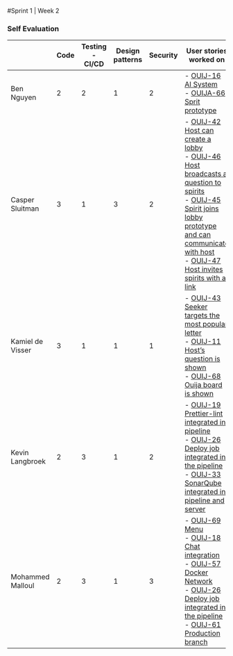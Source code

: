 #Sprint 1 | Week 2

### Self Evaluation

|                  | Code | Testing - CI/CD | Design patterns | Security | User stories worked on                                                                                                                                                                                                                                                                                                                                                                                                                                                                                                                                                                                                   |
| ---------------- | ---- | --------------- | --------------- | -------- | ------------------------------------------------------------------------------------------------------------------------------------------------------------------------------------------------------------------------------------------------------------------------------------------------------------------------------------------------------------------------------------------------------------------------------------------------------------------------------------------------------------------------------------------------------------------------------------------------------------------------ |
| Ben Nguyen       | 2    | 2               | 1               | 2        | - [OUIJ-16 AI System](https://gitlab.fdmci.hva.nl/sluitmc/ouija.tv/-/commit/ab2035729b67028f3564672a83c306e81a0d34c0) <br> - [OUIJA-66 Sprit prototype](https://gitlab.fdmci.hva.nl/sluitmc/ouija.tv/-/commit/ab2035729b67028f3564672a83c306e81a0d34c0)                                                                                                                                                                                                                                                                                                                                                                  |
| Casper Sluitman  | 3    | 1               | 3               | 2        | - [OUIJ-42 Host can create a lobby](https://gitlab.fdmci.hva.nl/sluitmc/ouija.tv/-/commit/7b080c53e5a57305d25bb53faa20408fa2214fa6) <br> - [OUIJ-46 Host broadcasts a question to spirits](https://gitlab.fdmci.hva.nl/sluitmc/ouija.tv/-/commit/7b080c53e5a57305d25bb53faa20408fa2214fa6) <br> - [OUIJ-45 Spirit joins lobby prototype and can communicate with host](https://gitlab.fdmci.hva.nl/sluitmc/ouija.tv/-/commit/7b080c53e5a57305d25bb53faa20408fa2214fa6) <br> - [OUIJ-47 Host invites spirits with a link](https://gitlab.fdmci.hva.nl/sluitmc/ouija.tv/-/commit/7b080c53e5a57305d25bb53faa20408fa2214fa6) |
| Kamiel de Visser | 3    | 1               | 1               | 1        | - [OUIJ-43 Seeker targets the most popular letter](https://gitlab.fdmci.hva.nl/sluitmc/ouija.tv/-/commit/4f74017161966f32fc4130b787a46ddde8a80584) <br> - [OUIJ-11 Host’s question is shown](https://gitlab.fdmci.hva.nl/sluitmc/ouija.tv/-/commit/641a0b34b37f40c596dee05b1b74f46a7b9de901) <br> - [OUIJ-68 Ouija board is shown](https://gitlab.fdmci.hva.nl/sluitmc/ouija.tv/-/commit/a89835a0fa7067c2ffdf2045b213cc0035f238d1)                                                                                                                                                                                       |
| Kevin Langbroek  | 2    | 3               | 1               | 2        | - [OUIJ-19 Prettier-lint integrated in pipeline](https://gitlab.fdmci.hva.nl/sluitmc/ouija.tv/-/commit/de8d5aad973cb746b11fbe92df8c9740da118b62) <br> - [OUIJ-26 Deploy job integrated in the pipeline](https://gitlab.fdmci.hva.nl/sluitmc/ouija.tv/-/commit/f198cf7333e9045da93f777798e758007e7679f0) <br> - [OUIJ-33 SonarQube integrated in pipeline and server](https://gitlab.fdmci.hva.nl/sluitmc/ouija.tv/-/commit/ff0b141f220bc0c8595d1566a5f626b1c77ab001)                                                                                                                                                     |
| Mohammed Malloul | 2    | 3               | 1               | 3        | - [OUIJ-69 Menu](https://gitlab.fdmci.hva.nl/sluitmc/ouija.tv/-/merge_requests/3) <br> - [OUIJ-18 Chat integration](https://ouija-tv.atlassian.net/jira/software/projects/OUIJ/boards/2?assignee=60191f8e8fb6ea014ab47c77&selectedIssue=OUIJ-20) <br> - [OUIJ-57 Docker Network](https://gitlab.fdmci.hva.nl/sluitmc/ouija.tv/-/merge_requests/11) <br> - [OUIJ-26 Deploy job integrated in the pipeline](https://gitlab.fdmci.hva.nl/sluitmc/ouija.tv/-/commit/f198cf7333e9045da93f777798e758007e7679f0) <br> - [OUIJ-61 Production branch](https://gitlab.fdmci.hva.nl/sluitmc/ouija.tv/-/merge_requests/13)           |
